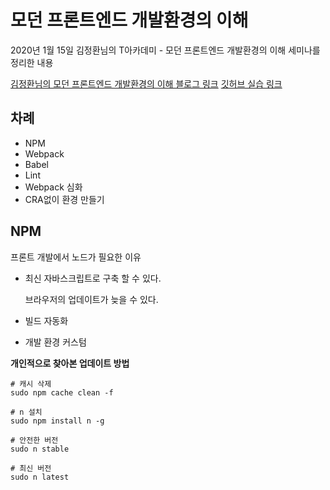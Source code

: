 # 모던 프론트엔드 개발환경의 이해

2020년 1월 15일 김정환님의 T아카데미 - 모던 프론트엔드 개발환경의 이해 세미나를 정리한 내용

[김정환님의 모던 프론트엔드 개발환경의 이해 블로그 링크](http://jeonghwan-kim.github.io/series/2019/12/09/frontend-dev-env-npm.html)
[깃허브 실습 링크](https://github.com/jeonghwan-kim/lecture-frontend-dev-env)

## 차례

* NPM
* Webpack
* Babel
* Lint
* Webpack 심화
* CRA없이 환경 만들기

## NPM

프론트 개발에서 노드가 필요한 이유

* 최신 자바스크립트로 구축 할 수 있다.

  브라우저의 업데이트가 늦을 수 있다.

* 빌드 자동화
* 개발 환경 커스텀

**개인적으로 찾아본 업데이트 방법**

```shell
# 캐시 삭제
sudo npm cache clean -f

# n 설치
sudo npm install n -g

# 안전한 버전
sudo n stable

# 최신 버전
sudo n latest
```

